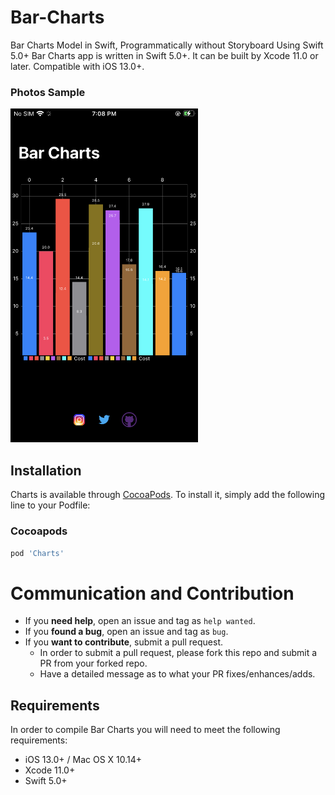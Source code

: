 # Bar-Charts
Bar Charts Model in Swift, Programmatically without Storyboard Using Swift 5.0+
Bar Charts app is written in Swift 5.0+. It can be built by Xcode 11.0 or later. Compatible with iOS 13.0+.

### Photos Sample

<img width="300" alt="pic" src="pics/pic.PNG">

## Installation

Charts is available through [CocoaPods](https://cocoapods.org). To install it, simply add the following line to your Podfile:

### Cocoapods

```ruby
pod 'Charts'
```

# Communication and Contribution

- If you **need help**, open an issue and tag as `help wanted`.
- If you **found a bug**, open an issue and tag as `bug`.
- If you **want to contribute**, submit a pull request.
  - In order to submit a pull request, please fork this repo and submit a PR from your forked repo.
  - Have a detailed message as to what your PR fixes/enhances/adds.

## Requirements

In order to compile Bar Charts you will need to meet the following requirements:

* iOS 13.0+ / Mac OS X 10.14+
* Xcode 11.0+
* Swift 5.0+
